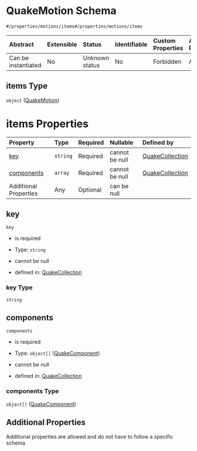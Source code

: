 # QuakeMotion Schema

```txt
#/properties/motions/items#/properties/motions/items
```



| Abstract            | Extensible | Status         | Identifiable | Custom Properties | Additional Properties | Access Restrictions | Defined In                                                                                   |
| :------------------ | :--------- | :------------- | :----------- | :---------------- | :-------------------- | :------------------ | :------------------------------------------------------------------------------------------- |
| Can be instantiated | No         | Unknown status | No           | Forbidden         | Allowed               | none                | [QuakeCollection.schema.json*](../../out/QuakeCollection.schema.json "open original schema") |

## items Type

`object` ([QuakeMotion](quakecollection-properties-the-motions-schema-quakemotion.md))

# items Properties

| Property                  | Type     | Required | Nullable       | Defined by                                                                                                                                                                                                                      |
| :------------------------ | :------- | :------- | :------------- | :------------------------------------------------------------------------------------------------------------------------------------------------------------------------------------------------------------------------------ |
| [key](#key)               | `string` | Required | cannot be null | [QuakeCollection](quakecollection-properties-the-motions-schema-quakemotion-properties-key.md "#/properties/motions/items/anyOf/0/properties/key#/properties/motions/items/properties/key")                                     |
| [components](#components) | `array`  | Required | cannot be null | [QuakeCollection](quakecollection-properties-the-motions-schema-quakemotion-properties-quakemotion-component-map.md "#/properties/motions/items/anyOf/0/properties/components#/properties/motions/items/properties/components") |
| Additional Properties     | Any      | Optional | can be null    |                                                                                                                                                                                                                                 |

## key



`key`

*   is required

*   Type: `string`

*   cannot be null

*   defined in: [QuakeCollection](quakecollection-properties-the-motions-schema-quakemotion-properties-key.md "#/properties/motions/items/anyOf/0/properties/key#/properties/motions/items/properties/key")

### key Type

`string`

## components



`components`

*   is required

*   Type: `object[]` ([QuakeComponent](quakecomponent.md))

*   cannot be null

*   defined in: [QuakeCollection](quakecollection-properties-the-motions-schema-quakemotion-properties-quakemotion-component-map.md "#/properties/motions/items/anyOf/0/properties/components#/properties/motions/items/properties/components")

### components Type

`object[]` ([QuakeComponent](quakecomponent.md))

## Additional Properties

Additional properties are allowed and do not have to follow a specific schema
